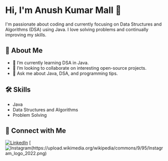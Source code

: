 # Hi, I'm Anush Kumar Mall 👋

I'm passionate about coding and currently focusing on Data Structures and Algorithms (DSA) using Java. I love solving problems and continually improving my skills.

## 🚀 About Me
- 🌱 I’m currently learning DSA in Java.
- 🤝 I’m looking to collaborate on interesting open-source projects.
- 💬 Ask me about Java, DSA, and programming tips.

## 🛠️ Skills
- Java
- Data Structures and Algorithms
- Problem Solving

## 🔗 Connect with Me
[![LinkedIn](https://img.icons8.com/ios-filled/50/0077B5/linkedin.png)](https://www.linkedin.com/in/anush-kumar-mall-433547300?utm_source=share&utm_campaign=share_via&utm_content=profile&utm_medium=android_app)
[![Instagram(https://upload.wikimedia.org/wikipedia/commons/9/95/Instagram_logo_2022.png)](https://www.instagram.com/anushkumar13?igsh=NWc5a3VwbHN3bzZ0)
